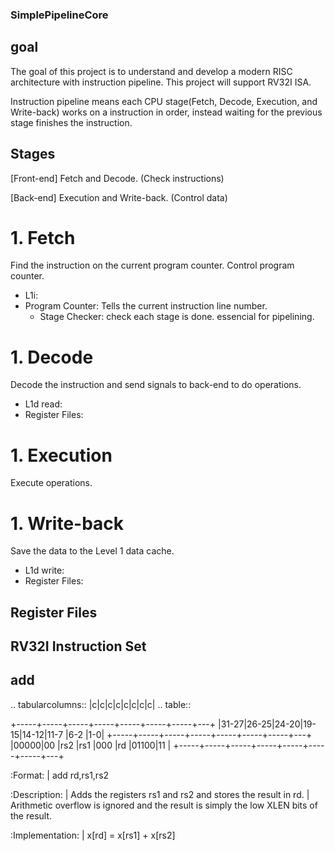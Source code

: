 ### SimplePipelineCore
## goal
The goal of this project is to understand and develop a modern RISC architecture with instruction pipeline. This project will support RV32I ISA. 

Instruction pipeline means each CPU stage(Fetch, Decode, Execution, and Write-back) works on a instruction in order, instead waiting for the previous stage finishes the instruction.


## Stages

[Front-end] Fetch and Decode. (Check instructions)

[Back-end] Execution and Write-back. (Control data)

# 1.  Fetch 
 Find the instruction on the current program counter. Control program counter.
  * L1i:
  * Program Counter: Tells the current instruction line number.
    * Stage Checker: check each stage is done. essencial for pipelining.
      
# 1.  Decode
 Decode the instruction and send signals to back-end to do operations.
  * L1d read:
  * Register Files:
    
# 1.  Execution
 Execute operations.

# 1.  Write-back
 Save the data to the Level 1 data cache.
  * L1d write:
  * Register Files:

## Register Files
## RV32I Instruction Set

add
----

.. tabularcolumns:: |c|c|c|c|c|c|c|c|
.. table::

  +-----+-----+-----+-----+-----+-----+-----+---+
  |31-27|26-25|24-20|19-15|14-12|11-7 |6-2  |1-0|
  +-----+-----+-----+-----+-----+-----+-----+---+
  |00000|00   |rs2  |rs1  |000  |rd   |01100|11 |
  +-----+-----+-----+-----+-----+-----+-----+---+



:Format:
  | add        rd,rs1,rs2

:Description:
  | Adds the registers rs1 and rs2 and stores the result in rd.
  | Arithmetic overflow is ignored and the result is simply the low XLEN bits of the result.

:Implementation:
  | x[rd] = x[rs1] + x[rs2]

